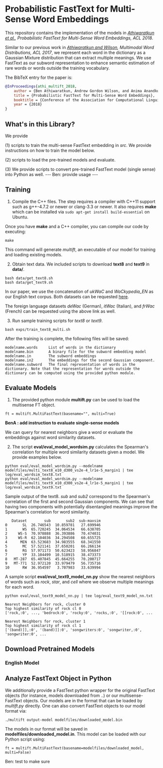 # Probabilistic FastText for Multi-Sense Word Embeddings
This repository contains the implementation of the models in *[Athiwaratkun et al.](https://arxiv.org/abs/1704.08424), Probabilistic FastText for Multi-Sense Word Embeddings, ACL 2018*.

Similar to our previous work in *[Athiwaratkun and Wilson](https://arxiv.org/abs/1704.08424), Multimodal Word Distributions, ACL 2017*, we represent each word in the dictionary as a Gaussian Mixture distribution that can extract multiple meanings. We use FastText as our subword representation to enhance semantic estimation of rare words or words outside the training vocabulary. 

The BibTeX entry for the paper is:

```bibtex
@InProceedings{athi_multift_2018,
    author = {Ben Athiwaratkun, Andrew Gordon Wilson, and Anima Anandkumar},
    title = {Probabilistic FastText for Multi-Sense Word Embeddings},
    booktitle = {Conference of the Association for Computational Linguistics (ACL)},
    year = {2018}
}
```

## What's in this Library?

We provide 

(1) scripts to train the multi-sense FastText embedding in *src*. We provide instructions on how to train the model below. 

(2) scripts to load the pre-trained models and evaluate.

(3) We provide scripts to convert pre-trained FastText model (single sense) into Python as well. 
--- Ben: provide usage ---


## Training

1. Compile the C++ files. The step requires a compiler with C++11 support such as g++-4.7.2 or newer or clang-3.3 or newer. It also requires **make** which can be installed via ``sudo apt-get install build-essential`` on Ubuntu. 

Once you have **make** and a C++ compiler, you can compile our code by executing:
```
make
```
This command will generate *multift*, an executable of our model for training and loading existing models. 

2. Obtain text data. We included scripts to download **text8** and **text9** in **data/**.
```
bash data/get_text8.sh
bash data/get_text9.sh
```
In our paper, we use the concatenation of *ukWaC* and *WaCkypedia_EN* as our English text corpus. Both datasets can be requested [here](http://wacky.sslmit.unibo.it/doku.php?id=download).

The foreign language datasets *deWac* (German), *itWac* (Italian), and *frWac* (French) can be requested using the above link as well. 

3. Run sample training scripts for *text8* or *text9*.

```
bash exps/train_text8_multi.sh
```

After the training is complete, the following files will be saved:

```
modelname.words     List of words in the dictionary
modelname.bin       A binary file for the subword embedding model
modelname.in        The subword embeddings
modelname.in2       The embeddings for the second Gaussian component.
modelname.subword   The final representation of words in the dictionary. Note that the representation for words outside the dictionary can be computed using the provided python module.
```

## Evaluate  Models

1. The provided python module **multift.py** can be used to load the multisense FT object. 

```
ft = multift.MultiFastText(basename="", multi=True)
```

**BenA : add instruction to evaluate single-sense models**

We can query for nearest neighbors give a word or evaluate the embeddings against word similarity datasets. 

2. The script **eval/eval_model_wordsim.py** calculates the Spearman's correlation for multiple word similarity datasets given a model. We provide examples below.

```
python eval/eval_model_wordsim.py --modelname modelfiles/multi_text8_e10_d300_vs2e-4_lr1e-5_margin1 | tee log/eval_wordsim_text8.txt
python eval/eval_model_wordsim.py --modelname modelfiles/multi_text9_e10_d300_vs2e-4_lr1e-5_margin1 | tee log/eval_wordsim_text9.txt
```

Sample output of the text8. *sub* and *sub2* correspond to the Spearman's correlation of the first and second Gaussian components. We can see that having two components with potentially disentangled meanings improve the Spearman's correlation for word similarity. 
```
   Dataset        sub       sub2  sub-maxsim  
0       SL  26.746543  10.859781   27.699946  
1       WS  65.720245  34.064534   66.638705  
2     WS-S  70.978888  36.393886   70.474031  
3     WS-R  62.104036  34.294508   60.655725  
4      MEN  63.523683  34.983555   68.341550  
5       MC  57.521141  37.650201   66.266134  
6       RG  57.971173  50.623423   58.956847  
7       YP  33.104499  10.518915   38.473373  
8   MT-287  65.407845  45.664255   70.200717  
9   MT-771  52.972120  33.979479   56.735716  
10      RW  36.954597   3.707983   33.639994  
```


A sample script **eval/eval_text9_model_nn.py** show the nearest neighbors of words such as *rock*, *star*, and *cell* where we observe multiple meanings for each word.
```
python eval/eval_text9_model_nn.py | tee log/eval_text9_model_nn.txt
```
```
Nearest Neighbors for rock, cluster 0
Top highest similarity of rock cl 0
['rock,:0', ..., 'bedrock:0', 'rocky:0', 'rocks,:0', '[[rock:0', ...

Nearest Neighbors for rock, cluster 1
Top highest similarity of rock cl 1
['(band)]],:0', '(band)]]:0', 'songwriters:0', 'songwriter,:0', 'songwriter:0', ...
```

## Download Pretrained Models

### English Model


## Analyze FastText Object in Python
We additionally provide a FastText python wrapper for the original FastText objects (for instance, models downloaded from ..) or our multisense-FastText objects. Our models are in the format that can be loaded by *multift.py* directly. One can also  convert FastText objects to our model format via:

```
./multift output-model modelfiles/downloaded_model.bin 
```

The models in our format will be saved in **modelfiles/downloaded_model.in**. This model can be loaded with our Python script using:
```
ft = multift.MultiFastText(basename=modelfiles/downloaded_model, multi=False)
```

Ben: test to make sure
